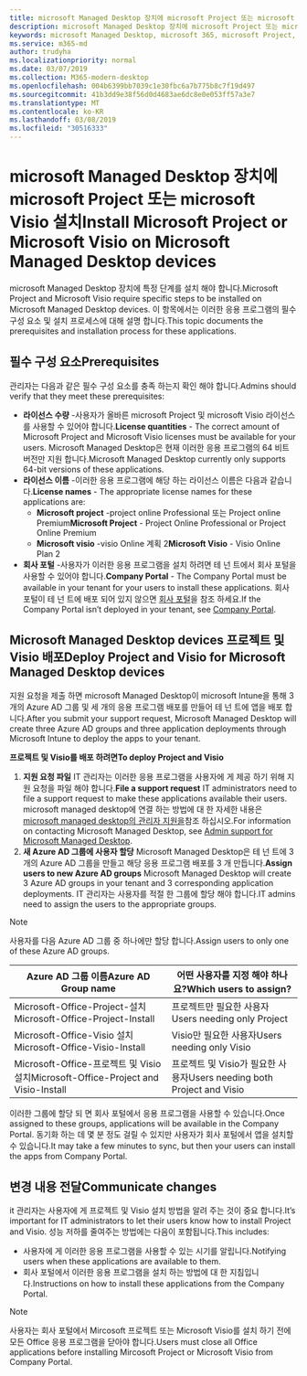 ```yaml
---
title: microsoft Managed Desktop 장치에 microsoft Project 또는 microsoft Visio 설치
description: microsoft Managed Desktop 장치에 microsoft Project 또는 microsoft Visio 설치에 대 한 정보
keywords: microsoft Managed Desktop, microsoft 365, microsoft Project, microsoft Visio
ms.service: m365-md
author: trudyha
ms.localizationpriority: normal
ms.date: 03/07/2019
ms.collection: M365-modern-desktop
ms.openlocfilehash: 004b6399bb7039c1e30fbc6a7b775b8c7f19d497
ms.sourcegitcommit: 41b3dd9e38f56d0d4683ae6dc8e0e053ff57a3e7
ms.translationtype: MT
ms.contentlocale: ko-KR
ms.lasthandoff: 03/08/2019
ms.locfileid: "30516333"
---
```

# <a name="install-microsoft-project-or-microsoft-visio-on-microsoft-managed-desktop-devices"></a><span data-ttu-id="01ca8-104">microsoft Managed Desktop 장치에 microsoft Project 또는 microsoft Visio 설치</span><span class="sxs-lookup"><span data-stu-id="01ca8-104">Install Microsoft Project or Microsoft Visio on Microsoft Managed Desktop devices</span></span>

<span data-ttu-id="01ca8-105">microsoft Managed Desktop 장치에 특정 단계를 설치 해야 합니다.</span><span class="sxs-lookup"><span data-stu-id="01ca8-105">Microsoft Project and Microsoft Visio require specific steps to be installed on Microsoft Managed Desktop devices.</span></span> <span data-ttu-id="01ca8-106">이 항목에서는 이러한 응용 프로그램의 필수 구성 요소 및 설치 프로세스에 대해 설명 합니다.</span><span class="sxs-lookup"><span data-stu-id="01ca8-106">This topic documents the prerequisites and installation process for these applications.</span></span>

## <a name="prerequisites"></a><span data-ttu-id="01ca8-107">필수 구성 요소</span><span class="sxs-lookup"><span data-stu-id="01ca8-107">Prerequisites</span></span>

<span data-ttu-id="01ca8-108">관리자는 다음과 같은 필수 구성 요소를 충족 하는지 확인 해야 합니다.</span><span class="sxs-lookup"><span data-stu-id="01ca8-108">Admins should verify that they meet these prerequisites:</span></span>
- <span data-ttu-id="01ca8-109">**라이선스 수량** -사용자가 올바른 microsoft Project 및 microsoft Visio 라이선스를 사용할 수 있어야 합니다.</span><span class="sxs-lookup"><span data-stu-id="01ca8-109">**License quantities** - The correct amount of Microsoft Project and Microsoft Visio licenses must be available for your users.</span></span> <span data-ttu-id="01ca8-110">Microsoft Managed Desktop은 현재 이러한 응용 프로그램의 64 비트 버전만 지원 합니다.</span><span class="sxs-lookup"><span data-stu-id="01ca8-110">Microsoft Managed Desktop currently only supports 64-bit versions of these applications.</span></span> 
- <span data-ttu-id="01ca8-111">**라이선스 이름** -이러한 응용 프로그램에 해당 하는 라이선스 이름은 다음과 같습니다.</span><span class="sxs-lookup"><span data-stu-id="01ca8-111">**License names** - The appropriate license names for these applications are:</span></span>
    - <span data-ttu-id="01ca8-112">**Microsoft project** -project online Professional 또는 Project online Premium</span><span class="sxs-lookup"><span data-stu-id="01ca8-112">**Microsoft Project** - Project Online Professional or Project Online Premium</span></span>
    - <span data-ttu-id="01ca8-113">**Microsoft visio** -visio Online 계획 2</span><span class="sxs-lookup"><span data-stu-id="01ca8-113">**Microsoft Visio** - Visio Online Plan 2</span></span>
- <span data-ttu-id="01ca8-114">**회사 포털** -사용자가 이러한 응용 프로그램을 설치 하려면 테 넌 트에서 회사 포털을 사용할 수 있어야 합니다.</span><span class="sxs-lookup"><span data-stu-id="01ca8-114">**Company Portal** -  The Company Portal must be available in your tenant for your users to install these applications.</span></span> <span data-ttu-id="01ca8-115">회사 포털이 테 넌 트에 배포 되어 있지 않으면 [회사 포털](company-portal.md)을 참조 하세요.</span><span class="sxs-lookup"><span data-stu-id="01ca8-115">If the Company Portal isn’t deployed in your tenant, see [Company Portal](company-portal.md).</span></span>

## <a name="deploy-project-and-visio-for-microsoft-managed-desktop-devices"></a><span data-ttu-id="01ca8-116">Microsoft Managed Desktop devices 프로젝트 및 Visio 배포</span><span class="sxs-lookup"><span data-stu-id="01ca8-116">Deploy Project and Visio for Microsoft Managed Desktop devices</span></span>
<span data-ttu-id="01ca8-117">지원 요청을 제출 하면 microsoft Managed Desktop이 microsoft Intune을 통해 3 개의 Azure AD 그룹 및 세 개의 응용 프로그램 배포를 만들어 테 넌 트에 앱을 배포 합니다.</span><span class="sxs-lookup"><span data-stu-id="01ca8-117">After you submit your support request, Microsoft Managed Desktop will create three Azure AD groups and three application deployments through Microsoft Intune to deploy the apps to your tenant.</span></span>  

<span data-ttu-id="01ca8-118">**프로젝트 및 Visio를 배포 하려면**</span><span class="sxs-lookup"><span data-stu-id="01ca8-118">**To deploy Project and Visio**</span></span>
1. <span data-ttu-id="01ca8-119">**지원 요청 파일** IT 관리자는 이러한 응용 프로그램을 사용자에 게 제공 하기 위해 지원 요청을 파일 해야 합니다.</span><span class="sxs-lookup"><span data-stu-id="01ca8-119">**File a support request** IT administrators need to file a support request to make these applications available their users.</span></span> <span data-ttu-id="01ca8-120">microsoft managed desktop에 연결 하는 방법에 대 한 자세한 내용은 [microsoft managed desktop의 관리자 지원을](../working-with-managed-desktop/admin-support.md)참조 하십시오.</span><span class="sxs-lookup"><span data-stu-id="01ca8-120">For information on contacting Microsoft Managed Desktop, see [Admin support for Microsoft Managed Desktop](../working-with-managed-desktop/admin-support.md).</span></span>
2. <span data-ttu-id="01ca8-121">**새 Azure AD 그룹에 사용자 할당** Microsoft Managed Desktop은 테 넌 트에 3 개의 Azure AD 그룹을 만들고 해당 응용 프로그램 배포를 3 개 만듭니다.</span><span class="sxs-lookup"><span data-stu-id="01ca8-121">**Assign users to new Azure AD groups** Microsoft Managed Desktop will create 3 Azure AD groups in your tenant and 3 corresponding application deployments.</span></span> <span data-ttu-id="01ca8-122">IT 관리자는 사용자를 적절 한 그룹에 할당 해야 합니다.</span><span class="sxs-lookup"><span data-stu-id="01ca8-122">IT admins need to assign the users to the appropriate groups.</span></span>

>[!NOTE]
><span data-ttu-id="01ca8-123">사용자를 다음 Azure AD 그룹 중 하나에만 할당 합니다.</span><span class="sxs-lookup"><span data-stu-id="01ca8-123">Assign users to only one of these Azure AD groups.</span></span> 

<span data-ttu-id="01ca8-124">Azure AD 그룹 이름</span><span class="sxs-lookup"><span data-stu-id="01ca8-124">Azure AD Group name</span></span> | <span data-ttu-id="01ca8-125">어떤 사용자를 지정 해야 하나요?</span><span class="sxs-lookup"><span data-stu-id="01ca8-125">Which users to assign?</span></span>   
 --- | ---
<span data-ttu-id="01ca8-126">Microsoft-Office-Project-설치</span><span class="sxs-lookup"><span data-stu-id="01ca8-126">Microsoft-Office-Project-Install</span></span> | <span data-ttu-id="01ca8-127">프로젝트만 필요한 사용자</span><span class="sxs-lookup"><span data-stu-id="01ca8-127">Users needing only Project</span></span>
<span data-ttu-id="01ca8-128">Microsoft-Office-Visio 설치</span><span class="sxs-lookup"><span data-stu-id="01ca8-128">Microsoft-Office-Visio-Install</span></span> | <span data-ttu-id="01ca8-129">Visio만 필요한 사용자</span><span class="sxs-lookup"><span data-stu-id="01ca8-129">Users needing only Visio</span></span>
<span data-ttu-id="01ca8-130">Microsoft-Office-프로젝트 및 Visio 설치</span><span class="sxs-lookup"><span data-stu-id="01ca8-130">Microsoft-Office-Project and Visio-Install</span></span> | <span data-ttu-id="01ca8-131">프로젝트 및 Visio가 필요한 사용자</span><span class="sxs-lookup"><span data-stu-id="01ca8-131">Users needing both Project and Visio</span></span>

<span data-ttu-id="01ca8-132">이러한 그룹에 할당 되 면 회사 포털에서 응용 프로그램을 사용할 수 있습니다.</span><span class="sxs-lookup"><span data-stu-id="01ca8-132">Once assigned to these groups, applications will be available in the Company Portal.</span></span> <span data-ttu-id="01ca8-133">동기화 하는 데 몇 분 정도 걸릴 수 있지만 사용자가 회사 포털에서 앱을 설치할 수 있습니다.</span><span class="sxs-lookup"><span data-stu-id="01ca8-133">It may take a few minutes to sync, but then your users can install the apps from Company Portal.</span></span> 

## <a name="communicate-changes"></a><span data-ttu-id="01ca8-134">변경 내용 전달</span><span class="sxs-lookup"><span data-stu-id="01ca8-134">Communicate changes</span></span>
<span data-ttu-id="01ca8-135">it 관리자는 사용자에 게 프로젝트 및 Visio 설치 방법을 알려 주는 것이 중요 합니다.</span><span class="sxs-lookup"><span data-stu-id="01ca8-135">It’s important for IT administrators to let their users know how to install Project and Visio.</span></span> <span data-ttu-id="01ca8-136">성능 저하를 줄여주는 방법에는 다음이 포함됩니다.</span><span class="sxs-lookup"><span data-stu-id="01ca8-136">This includes:</span></span> 
- <span data-ttu-id="01ca8-137">사용자에 게 이러한 응용 프로그램을 사용할 수 있는 시기를 알립니다.</span><span class="sxs-lookup"><span data-stu-id="01ca8-137">Notifying users when these applications are available to them.</span></span> 
- <span data-ttu-id="01ca8-138">회사 포털에서 이러한 응용 프로그램을 설치 하는 방법에 대 한 지침입니다.</span><span class="sxs-lookup"><span data-stu-id="01ca8-138">Instructions on how to install these applications from the Company Portal.</span></span>

>[!NOTE]
><span data-ttu-id="01ca8-139">사용자는 회사 포털에서 Mircosoft 프로젝트 또는 Microsoft Visio를 설치 하기 전에 모든 Office 응용 프로그램을 닫아야 합니다.</span><span class="sxs-lookup"><span data-stu-id="01ca8-139">Users must close all Office applications before installing Mircosoft Project or Microsoft Visio from Company Portal.</span></span> 